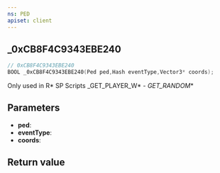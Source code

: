 ```yaml
---
ns: PED
apiset: client
---
```

## _0xCB8F4C9343EBE240

```c
// 0xCB8F4C9343EBE240
BOOL _0xCB8F4C9343EBE240(Ped ped,Hash eventType,Vector3* coords);
```

Only used in R* SP Scripts
_GET_PLAYER_W* - _GET_RANDOM_*

## Parameters
* **ped**:
* **eventType**:
* **coords**:

## Return value